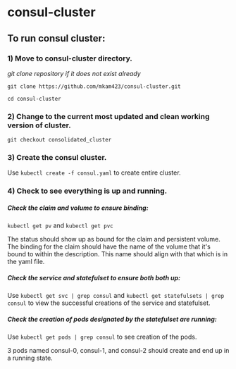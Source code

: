 # consul-cluster

## To run consul cluster:

### 1) Move to consul-cluster directory.
*git clone repository if it does not exist already*

`git clone https://github.com/mkam423/consul-cluster.git`

`cd consul-cluster`

### 2) Change to the current most updated and clean working version of cluster.
`git checkout consolidated_cluster`


### 3) Create the consul cluster.
Use `kubectl create -f consul.yaml` to create entire cluster.


### 4) Check to see everything is up and running.
##### Check the claim and volume to ensure binding:

`kubectl get pv` and `kubectl get pvc`

The status should show up as bound for the claim and persistent volume. The binding for the claim should have the name of the volume that it's bound to within the description. This name should align with that which is in the yaml file.

##### Check the service and statefulset to ensure both both up:

Use `kubectl get svc | grep consul` and `kubectl get statefulsets | grep consul` to view the successful creations of the service and statefulset.

##### Check the creation of pods designated by the statefulset are running:

Use `kubectl get pods | grep consul` to see creation of the pods.

3 pods named consul-0, consul-1, and consul-2 should create and end up in a running state.
